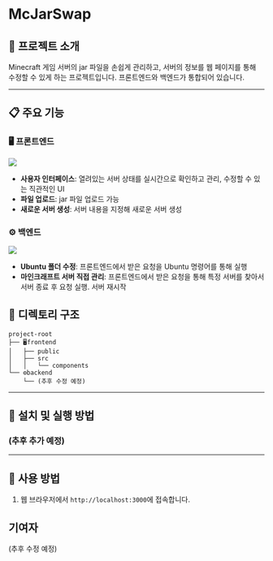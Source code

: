 # McJarSwap

## 🚀 프로젝트 소개
Minecraft 게임 서버의 jar 파일을 손쉽게 관리하고, 서버의 정보를 웹 페이지를 통해 수정할 수 있게 하는 프로젝트입니다. 프론트엔드와 백엔드가 통합되어 있습니다.

---

## 📋 주요 기능

### 🖥️ 프론트엔드 
<img src="https://skillicons.dev/icons?i=js,css,react"><br>
- **사용자 인터페이스**: 열려있는 서버 상태를 실시간으로 확인하고 관리, 수정할 수 있는 직관적인 UI
- **파일 업로드**: jar 파일 업로드 가능
- **새로운 서버 생성**: 서버 내용을 지정해 새로운 서버 생성

### ⚙️ 백엔드
<img src="https://skillicons.dev/icons?i=java,spring"><br>
- **Ubuntu 폴더 수정**: 프론트엔드에서 받은 요청을 Ubuntu 명령어를 통해 실행
- **마인크래프트 서버 직접 관리**: 프론트엔드에서 받은 요청을 통해 특정 서버를 찾아서 서버 종료 후 요청 실행. 서버 재시작


## 📂 디렉토리 구조
```
project-root
├── 🖥️frontend
│   ├── public
│   ├── src
│   │   └── components
└── ⚙️backend
    └── (추후 수정 예정)
```

---

## 🚀 설치 및 실행 방법

### (추후 추가 예정)

---

## 📖 사용 방법

1. 웹 브라우저에서 `http://localhost:3000`에 접속합니다.

## 기여자
(추후 수정 예정)